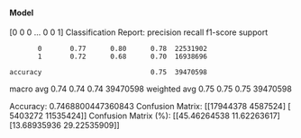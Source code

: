#### Model
[0 0 0 ... 0 0 1]
Classification Report:
              precision    recall  f1-score   support

           0       0.77      0.80      0.78  22531902
           1       0.72      0.68      0.70  16938696

    accuracy                           0.75  39470598
   macro avg       0.74      0.74      0.74  39470598
weighted avg       0.75      0.75      0.75  39470598

Accuracy: 0.7468800447360843
Confusion Matrix:
[[17944378  4587524]
 [ 5403272 11535424]]
Confusion Matrix (%):
[[45.46264538 11.62263617]
 [13.68935936 29.22535909]]
